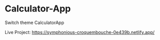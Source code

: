 # Calculator-App
Switch theme CalculatorApp

Live Project: https://symphonious-croquembouche-0e439b.netlify.app/
